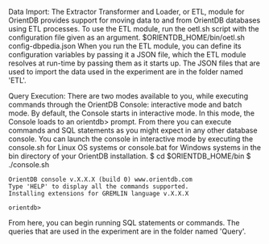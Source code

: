 Data Import:
  The Extractor Transformer and Loader, or ETL, module for OrientDB provides support for moving data to and from OrientDB databases using ETL processes.
  To use the ETL module, run the oetl.sh script with the configuration file given as an argument.
    $ORIENTDB_HOME/bin/oetl.sh config-dbpedia.json
  When you run the ETL module, you can define its configuration variables by passing it a JSON file, which the ETL module resolves at run-time by passing them as it starts up.
  The JSON files that are used to import the data used in the experiment are in the folder named 'ETL'.

Query Execution:
  There are two modes available to you, while executing commands through the OrientDB Console: interactive mode and batch mode.
  By default, the Console starts in interactive mode. In this mode, the Console loads to an orientdb> prompt. From there you can execute commands and SQL statements as you might expect in any other database console.
  You can launch the console in interactive mode by executing the console.sh for Linux OS systems or console.bat for Windows systems in the bin directory of your OrientDB installation. 
    $ cd $ORIENTDB_HOME/bin
    $ ./console.sh
    
    OrientDB console v.X.X.X (build 0) www.orientdb.com
    Type 'HELP' to display all the commands supported.
    Installing extensions for GREMLIN language v.X.X.X

    orientdb>
  From here, you can begin running SQL statements or commands. 
  The queries that are used in the experiment are in the folder named 'Query'.
